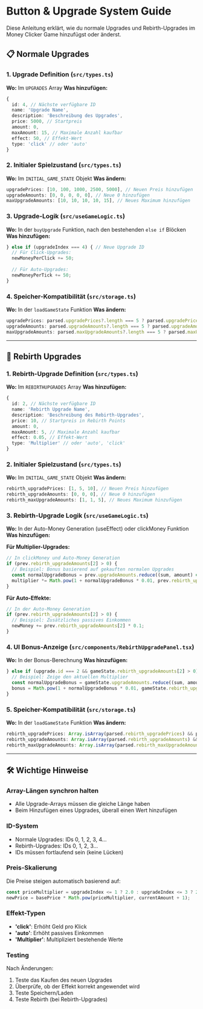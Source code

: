 # Button & Upgrade System Guide

Diese Anleitung erklärt, wie du normale Upgrades und Rebirth-Upgrades im Money Clicker Game hinzufügst oder änderst.

## 📋 Normale Upgrades

### 1. Upgrade Definition (`src/types.ts`)

**Wo:** Im `UPGRADES` Array
**Was hinzufügen:**
```typescript
{
  id: 4, // Nächste verfügbare ID
  name: 'Upgrade Name',
  description: 'Beschreibung des Upgrades',
  price: 5000, // Startpreis
  amount: 0,
  maxAmount: 15, // Maximale Anzahl kaufbar
  effect: 50, // Effekt-Wert
  type: 'click' // oder 'auto'
}
```

### 2. Initialer Spielzustand (`src/types.ts`)

**Wo:** Im `INITIAL_GAME_STATE` Objekt
**Was ändern:**
```typescript
upgradePrices: [10, 100, 1000, 2500, 5000], // Neuen Preis hinzufügen
upgradeAmounts: [0, 0, 0, 0, 0], // Neue 0 hinzufügen
maxUpgradeAmounts: [10, 10, 10, 10, 15], // Neues Maximum hinzufügen
```

### 3. Upgrade-Logik (`src/useGameLogic.ts`)

**Wo:** In der `buyUpgrade` Funktion, nach den bestehenden `else if` Blöcken
**Was hinzufügen:**
```typescript
} else if (upgradeIndex === 4) { // Neue Upgrade ID
  // Für Click-Upgrades:
  newMoneyPerClick += 50;
  
  // Für Auto-Upgrades:
  newMoneyPerTick += 50;
}
```

### 4. Speicher-Kompatibilität (`src/storage.ts`)

**Wo:** In der `loadGameState` Funktion
**Was ändern:**
```typescript
upgradePrices: parsed.upgradePrices?.length === 5 ? parsed.upgradePrices : [10, 100, 1000, 2500, 5000],
upgradeAmounts: parsed.upgradeAmounts?.length === 5 ? parsed.upgradeAmounts : [0, 0, 0, 0, 0],
maxUpgradeAmounts: parsed.maxUpgradeAmounts?.length === 5 ? parsed.maxUpgradeAmounts : [10, 10, 10, 10, 15],
```

---

## 🔄 Rebirth Upgrades

### 1. Rebirth-Upgrade Definition (`src/types.ts`)

**Wo:** Im `REBIRTHUPGRADES` Array
**Was hinzufügen:**
```typescript
{
  id: 2, // Nächste verfügbare ID
  name: 'Rebirth Upgrade Name',
  description: 'Beschreibung des Rebirth-Upgrades',
  price: 10, // Startpreis in Rebirth Points
  amount: 0,
  maxAmount: 5, // Maximale Anzahl kaufbar
  effect: 0.05, // Effekt-Wert
  type: 'Multiplier' // oder 'auto', 'click'
}
```

### 2. Initialer Spielzustand (`src/types.ts`)

**Wo:** Im `INITIAL_GAME_STATE` Objekt
**Was ändern:**
```typescript
rebirth_upgradePrices: [1, 5, 10], // Neuen Preis hinzufügen
rebirth_upgradeAmounts: [0, 0, 0], // Neue 0 hinzufügen
rebirth_maxUpgradeAmounts: [1, 1, 5], // Neues Maximum hinzufügen
```

### 3. Rebirth-Upgrade Logik (`src/useGameLogic.ts`)

**Wo:** In der Auto-Money Generation (useEffect) oder clickMoney Funktion
**Was hinzufügen:**

**Für Multiplier-Upgrades:**
```typescript
// In clickMoney und Auto-Money Generation
if (prev.rebirth_upgradeAmounts[2] > 0) {
  // Beispiel: Bonus basierend auf gekauften normalen Upgrades
  const normalUpgradeBonus = prev.upgradeAmounts.reduce((sum, amount) => sum + amount, 0);
  multiplier *= Math.pow(1 + normalUpgradeBonus * 0.01, prev.rebirth_upgradeAmounts[2]);
}
```

**Für Auto-Effekte:**
```typescript
// In der Auto-Money Generation
if (prev.rebirth_upgradeAmounts[2] > 0) {
  // Beispiel: Zusätzliches passives Einkommen
  newMoney += prev.rebirth_upgradeAmounts[2] * 0.1;
}
```

### 4. UI Bonus-Anzeige (`src/components/RebirthUpgradePanel.tsx`)

**Wo:** In der Bonus-Berechnung
**Was hinzufügen:**
```typescript
} else if (upgrade.id === 2 && gameState.rebirth_upgradeAmounts[2] > 0) {
  // Beispiel: Zeige den aktuellen Multiplier
  const normalUpgradeBonus = gameState.upgradeAmounts.reduce((sum, amount) => sum + amount, 0);
  bonus = Math.pow(1 + normalUpgradeBonus * 0.01, gameState.rebirth_upgradeAmounts[2]);
}
```

### 5. Speicher-Kompatibilität (`src/storage.ts`)

**Wo:** In der `loadGameState` Funktion
**Was ändern:**
```typescript
rebirth_upgradePrices: Array.isArray(parsed.rebirth_upgradePrices) && parsed.rebirth_upgradePrices.length === 3 ? parsed.rebirth_upgradePrices : [1, 5, 10],
rebirth_upgradeAmounts: Array.isArray(parsed.rebirth_upgradeAmounts) && parsed.rebirth_upgradeAmounts.length === 3 ? parsed.rebirth_upgradeAmounts : [0, 0, 0],
rebirth_maxUpgradeAmounts: Array.isArray(parsed.rebirth_maxUpgradeAmounts) && parsed.rebirth_maxUpgradeAmounts.length === 3 ? parsed.rebirth_maxUpgradeAmounts : [1, 1, 5],
```

---

## 🛠️ Wichtige Hinweise

### Array-Längen synchron halten
- Alle Upgrade-Arrays müssen die gleiche Länge haben
- Beim Hinzufügen eines Upgrades, überall einen Wert hinzufügen

### ID-System
- Normale Upgrades: IDs 0, 1, 2, 3, 4...
- Rebirth-Upgrades: IDs 0, 1, 2, 3...
- IDs müssen fortlaufend sein (keine Lücken)

### Preis-Skalierung
Die Preise steigen automatisch basierend auf:
```typescript
const priceMultiplier = upgradeIndex <= 1 ? 2.0 : upgradeIndex <= 3 ? 2.5 : 3.0;
newPrice = basePrice * Math.pow(priceMultiplier, currentAmount + 1);
```

### Effekt-Typen
- **'click'**: Erhöht Geld pro Klick
- **'auto'**: Erhöht passives Einkommen
- **'Multiplier'**: Multipliziert bestehende Werte

### Testing
Nach Änderungen:
1. Teste das Kaufen des neuen Upgrades
2. Überprüfe, ob der Effekt korrekt angewendet wird
3. Teste Speichern/Laden
4. Teste Rebirth (bei Rebirth-Upgrades)